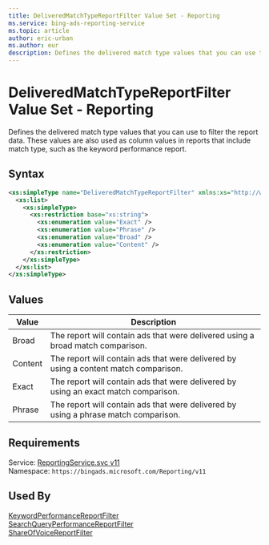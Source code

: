 ```yaml
---
title: DeliveredMatchTypeReportFilter Value Set - Reporting
ms.service: bing-ads-reporting-service
ms.topic: article
author: eric-urban
ms.author: eur
description: Defines the delivered match type values that you can use to filter the report data.
---
```

# DeliveredMatchTypeReportFilter Value Set - Reporting
Defines the delivered match type values that you can use to filter the report data. These values are also used as column values in reports that include match type, such as the keyword performance report.

## Syntax
```xml
<xs:simpleType name="DeliveredMatchTypeReportFilter" xmlns:xs="http://www.w3.org/2001/XMLSchema">
  <xs:list>
    <xs:simpleType>
      <xs:restriction base="xs:string">
        <xs:enumeration value="Exact" />
        <xs:enumeration value="Phrase" />
        <xs:enumeration value="Broad" />
        <xs:enumeration value="Content" />
      </xs:restriction>
    </xs:simpleType>
  </xs:list>
</xs:simpleType>
```

## <a name="values"></a>Values

|Value|Description|
|-----------|---------------|
|<a name="broad"></a>Broad|The report will contain ads that were delivered using a broad match comparison.|
|<a name="content"></a>Content|The report will contain ads that were delivered by using a content match comparison.|
|<a name="exact"></a>Exact|The report will contain ads that were delivered by using an exact match comparison.|
|<a name="phrase"></a>Phrase|The report will contain ads that were delivered by using a phrase match comparison.|

## Requirements
Service: [ReportingService.svc v11](https://reporting.api.bingads.microsoft.com/Api/Advertiser/Reporting/v11/ReportingService.svc)  
Namespace: ```https://bingads.microsoft.com/Reporting/v11```  

## Used By
[KeywordPerformanceReportFilter](keywordperformancereportfilter.md)  
[SearchQueryPerformanceReportFilter](searchqueryperformancereportfilter.md)  
[ShareOfVoiceReportFilter](shareofvoicereportfilter.md)  
